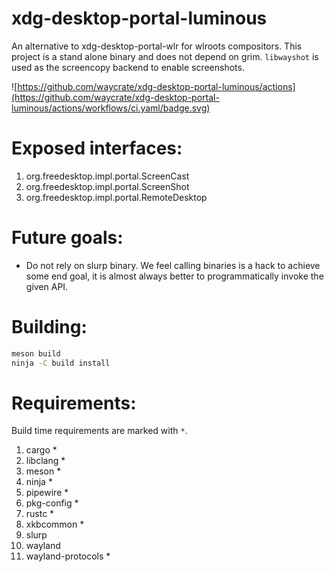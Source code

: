 # xdg-desktop-portal-luminous

An alternative to xdg-desktop-portal-wlr for wlroots compositors. This project is a stand alone binary and does not depend on grim.
`libwayshot` is used as the screencopy backend to enable screenshots.

![https://github.com/waycrate/xdg-desktop-portal-luminous/actions](https://github.com/waycrate/xdg-desktop-portal-luminous/actions/workflows/ci.yaml/badge.svg)

# Exposed interfaces:

1. org.freedesktop.impl.portal.ScreenCast
1. org.freedesktop.impl.portal.ScreenShot
1. org.freedesktop.impl.portal.RemoteDesktop

# Future goals:

* Do not rely on slurp binary. We feel calling binaries is a hack to achieve some end goal, it is almost always better to programmatically invoke the given API.

# Building:

```sh
meson build
ninja -C build install
```

# Requirements:

Build time requirements are marked with `*`.

1. cargo *
1. libclang *
1. meson *
1. ninja *
1. pipewire *
1. pkg-config *
1. rustc *
1. xkbcommon *
1. slurp
1. wayland
1. wayland-protocols *
